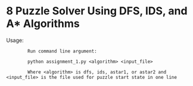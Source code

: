 # 8 Puzzle Solver Using DFS, IDS, and A* Algorithms
            
Usage:      

            Run command line argument:
            
            python assignment_1.py <algorithm> <input_file>
            
            Where <algorithm> is dfs, ids, astar1, or astar2 and <input_file> is the file used for puzzle start state in one line

